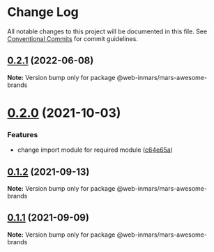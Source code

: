 # Change Log

All notable changes to this project will be documented in this file.
See [Conventional Commits](https://conventionalcommits.org) for commit guidelines.

## [0.2.1](https://github.com/MarsGotta/web-inmars/compare/@web-inmars/mars-awesome-brands@0.2.0...@web-inmars/mars-awesome-brands@0.2.1) (2022-06-08)

**Note:** Version bump only for package @web-inmars/mars-awesome-brands





# [0.2.0](https://github.com/MarsGotta/web-inmars/compare/@web-inmars/mars-awesome-brands@0.1.2...@web-inmars/mars-awesome-brands@0.2.0) (2021-10-03)


### Features

* change import module for required module ([c64e65a](https://github.com/MarsGotta/web-inmars/commit/c64e65adf161b8679b774dc9e6eb517f9dd0174a))





## [0.1.2](https://github.com/MarsGotta/web-inmars/compare/@web-inmars/mars-awesome-brands@0.1.1...@web-inmars/mars-awesome-brands@0.1.2) (2021-09-13)

**Note:** Version bump only for package @web-inmars/mars-awesome-brands





## [0.1.1](https://github.com/MarsGotta/web-inmars/compare/@web-inmars/mars-awesome-brands@0.1.0...@web-inmars/mars-awesome-brands@0.1.1) (2021-09-09)

**Note:** Version bump only for package @web-inmars/mars-awesome-brands

